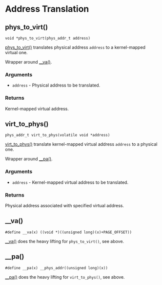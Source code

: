 # Address Translation

## phys_to_virt()

`void *phys_to_virt(phys_addr_t address)`

[phys_to_virt()][phys_to_virt] translates physical address `address` to a
kernel-mapped virtual one.

Wrapper around [__va()][__va].

### Arguments

* `address` - Physical address to be translated.

### Returns

Kernel-mapped virtual address.

## virt_to_phys()

`phys_addr_t virt_to_phys(volatile void *address)`

[virt_to_phys()][virt_to_phys] translate kernel-mapped virtual address `address`
to a physical one.

Wrapper around [__pa()][__pa].

### Arguments

* `address` - Kernel-mapped virtual address to be translated.

### Returns

Physical address associated with specified virtual address.

## __va()

`#define __va(x) ((void *)((unsigned long)(x)+PAGE_OFFSET))`

[__va()][__va] does the heavy lifting for `phys_to_virt()`, see above.

## __pa()

`#define __pa(x) __phys_addr((unsigned long)(x))`

[__pa()][__pa] does the heavy lifting for `virt_to_phys()`, see above.

[phys_to_virt]:https://github.com/torvalds/linux/blob/v4.6/arch/x86/include/asm/io.h#L136
[__va]:https://github.com/torvalds/linux/blob/v4.6/arch/x86/include/asm/page.h#L54
[virt_to_phys]:https://github.com/torvalds/linux/blob/v4.6/arch/x86/include/asm/io.h#L118
[__pa]:https://github.com/torvalds/linux/blob/v4.6/arch/x86/include/asm/page.h#L40
